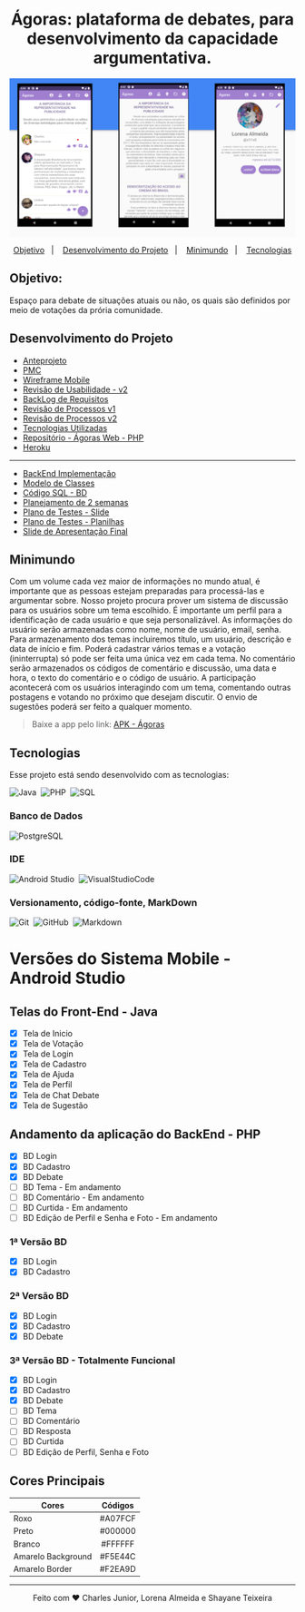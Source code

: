 <h1 align="center">Ágoras: plataforma de debates, para desenvolvimento da capacidade argumentativa.</h1>
<img align="center" src="preview.png" />

<p align="center">
  <a href="#objetivo">Objetivo</a>&nbsp;&nbsp;&nbsp;|&nbsp;&nbsp;&nbsp;
  <a href="#desenvolvimento-do-projeto">Desenvolvimento do Projeto</a>&nbsp;&nbsp;&nbsp;|&nbsp;&nbsp;&nbsp;
  <a href="#minimundo">Minimundo</a>&nbsp;&nbsp;&nbsp;|&nbsp;&nbsp;&nbsp;
  <a href="#tecnologias">Tecnologias</a>
</p>

## Objetivo:

Espaço para debate de situações atuais ou não, os quais são definidos por meio de votações da prória comunidade.

## Desenvolvimento do Projeto

- [Anteprojeto](https://docs.google.com/document/d/1rIUU_1d4YRY0bucZs65Q4BtO76U0_Dm4xr_0uJM2GXY/edit)
- [PMC](https://docs.google.com/presentation/d/16kT38kjHIuf2yD1MX85rqYa5F9df-fTbPv3vTfjTOHM/edit#slide=id.ge20873777b_0_0)
- [Wireframe Mobile](https://docs.google.com/presentation/d/1FH3wKA5VDobz2nH1XQn04hySsuKiL8jbI8FPiBvk_LE/edit#slide=id.p)
- [Revisão de Usabilidade - v2](https://docs.google.com/presentation/d/1BM7qXLzoxKnBRL-9RGgnqd7QCGWWeyt0OJdPmUYGb3Q/edit)
- [BackLog de Requisitos](https://docs.google.com/presentation/d/1jW-Cbx0AoiGDH5Zu0EbL8PuKjo8sWQ3KjcSkikphRSc/edit#slide=id.p)
- [Revisão de Processos v1](https://docs.google.com/presentation/d/133IfI67cq-7Sj4LR1dAW5jw1gj282Ig837o0iHb-mb4/edit#slide=id.ge950579e59_0_10)
- [Revisão de Processos v2](https://docs.google.com/presentation/d/1beIUpdqfJ5grQQnkaybq7MH6IiO03DcXGD5vRNSf-ss/edit#slide=id.gfbcbaff1bc_0_54)
- [Tecnologias Utilizadas](https://docs.google.com/presentation/d/13NfGg9uX6wDPxrB7n9dv4xdxGMuL1fZP8dORHts2kFE/edit#slide=id.geb0675a293_0_157)
- [Repositório - Ágoras Web - PHP](https://github.com/IAteYourKookie/AgorasWeb)
- [Heroku](https://projdebate.herokuapp.com/)

---

- [BackEnd Implementação](https://docs.google.com/presentation/d/1pRx8cqCIQn6nVzLVvfFIHzXtZ5J4ZK475541Z77xluU/edit#slide=id.gfa72e7d6c2_2_0)
- [Modelo de Classes](https://docs.google.com/presentation/d/1rSS3tW8vCOB5hSUD1Azbey_I8t6m8jFMYslBQ8r2H8U/edit#slide=id.p)
- [Código SQL - BD](https://docs.google.com/presentation/d/1CrR9VVsL2LR1gIJw46n70WQc1p43m60OOj6Z2XKNYRA/edit#slide=id.p)
- [Planejamento de 2 semanas](https://docs.google.com/presentation/d/117zuiRN8lEh9fXq7Mh0wgLEq6j2CMA9I0_nQ5vsjr-M/edit#slide=id.g106a290efd9_0_10)
- [Plano de Testes - Slide](https://docs.google.com/presentation/d/1tsIXb40ynTqoQFKlGAo_cO3eGclcIdoxulUQfdy-2ro/edit#slide=id.p)
- [Plano de Testes - Planilhas](https://docs.google.com/spreadsheets/d/1hlJXMdrNZN33beMeTxheXadmKp976s1fFt3Wjw2Snd8/edit#gid=0)
- [Slide de Apresentação Final](https://www.canva.com/design/DAEy0gpYtEk/p8jOZ7pgbnsaNZTS13oHlg/view?utm_content=DAEy0gpYtEk&utm_campaign=designshare&utm_medium=link&utm_source=sharebutton)

## Minimundo

Com um volume cada vez maior de informações no mundo atual, é importante que as pessoas estejam preparadas para processá-las e argumentar sobre. Nosso projeto procura prover um sistema de discussão para os usuários sobre um tema escolhido. É importante um perfil para a identificação de cada usuário e que seja personalizável. As informações do usuário serão armazenadas como nome, nome de usuário, email, senha. Para armazenamento dos temas incluiremos título, um usuário, descrição e data de início e fim. Poderá cadastrar vários temas e a votação (ininterrupta) só pode ser feita uma única vez em cada tema. No comentário serão armazenados os códigos de comentário e discussão, uma data e hora, o texto do comentário e o código de usuário. A participação acontecerá com os usuários interagindo com um tema, comentando outras postagens e votando no próximo que desejam discutir. O envio de sugestões poderá ser feito a qualquer momento.

> Baixe a app pelo link: [APK - Ágoras](https://drive.google.com/drive/folders/1D4edBTT96XxUQaqOvLWbzfcn0-i0Ls3G)

## Tecnologias

Esse projeto está sendo desenvolvido com as tecnologias:

![Java](https://img.shields.io/badge/-Java-AA1111?style=for-the-badge&logo=java&logoColor=java)&nbsp;
![PHP](https://img.shields.io/badge/-PHP-4444DD?style=for-the-badge&logo=PHP&logoColor=PHP)&nbsp;
![SQL](https://img.shields.io/badge/-SQL-FFFF99?style=for-the-badge&logo=mySQL&logoColor=SQL)&nbsp;

### Banco de Dados

![PostgreSQL](https://img.shields.io/badge/-PostgreSQL-141F1F?style=for-the-badge&logo=PostgreSQL&logoColor=PostgreSQL)&nbsp;

### IDE

![Android Studio](https://img.shields.io/badge/-AndroidStudio-00AA44?style=for-the-badge&logo=AndroidStudio&logoColor=AndroidStudio)&nbsp;
![VisualStudioCode](https://img.shields.io/badge/-VisualStudioCode-3399FF?style=for-the-badge&logo=VisualStudioCode&logoColor=VisualStudioCode)

### Versionamento, código-fonte, MarkDown
![Git](https://img.shields.io/badge/-Git-05122A?style=for-the-badge&logo=GIT&logoColor=git)&nbsp;
![GitHub](https://img.shields.io/badge/-GitHub-05122A?style=for-the-badge&logo=GITHUB&logoColor=github)&nbsp;
![Markdown](https://img.shields.io/badge/-Markdown-05122A?style=for-the-badge&logo=MARKDOWN&logoColor=Markdown)&nbsp;

# Versões do Sistema Mobile - Android Studio

## Telas do Front-End - Java

- [x] Tela de Inicio
- [x] Tela de Votação
- [x] Tela de Login
- [x] Tela de Cadastro
- [x] Tela de Ajuda
- [x] Tela de Perfil
- [x] Tela de Chat Debate
- [x] Tela de Sugestão

## Andamento da aplicação do BackEnd - PHP

- [x] BD Login
- [x] BD Cadastro
- [x] BD Debate
- [ ] BD Tema - Em andamento
- [ ] BD Comentário - Em andamento
- [ ] BD Curtida - Em andamento
- [ ] BD Edição de Perfil e Senha e Foto - Em andamento

### 1ª Versão BD

- [x] BD Login
- [x] BD Cadastro

### 2ª Versão BD

- [x] BD Login
- [x] BD Cadastro
- [x] BD Debate

### 3ª Versão BD - Totalmente Funcional

- [x] BD Login
- [x] BD Cadastro
- [x] BD Debate
- [ ] BD Tema
- [ ] BD Comentário
- [ ] BD Resposta
- [ ] BD Curtida
- [ ] BD Edição de Perfil, Senha e Foto

## Cores Principais

| Cores              | Códigos |
| ------------------ | :-----: |
| Roxo               | #A07FCF |
| Preto              | #000000 |
| Branco             | #FFFFFF |
| Amarelo Background | #F5E44C |
| Amarelo Border     | #F2EA9D |

---

<p align="center">
Feito com ♥ Charles Junior, Lorena Almeida e Shayane Teixeira
</p>
